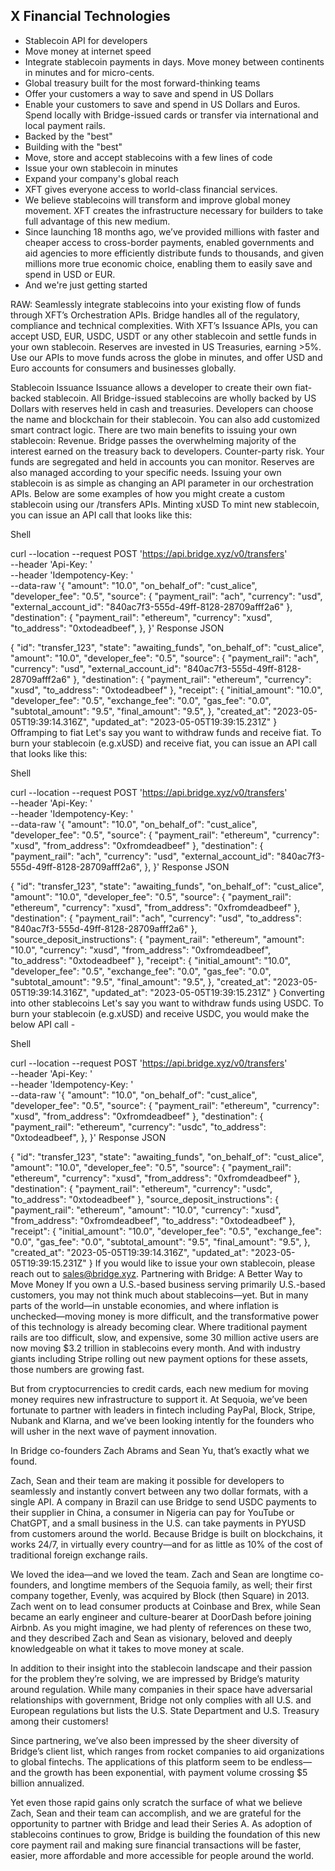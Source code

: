 ## X Financial Technologies

- Stablecoin API for developers
- Move money at internet speed
- Integrate stablecoin payments in days. Move money between continents in minutes and for micro-cents.
- Global treasury built for the most forward-thinking teams
- Offer your customers a way to save and spend in US Dollars
- Enable your customers to save and spend in US Dollars and Euros. Spend locally with Bridge-issued cards or transfer via international and local payment rails.
- Backed by the "best"
- Building with the "best"
- Move, store and accept stablecoins with a few lines of code
- Issue your own stablecoin in minutes
- Expand your company's global reach
- XFT gives everyone access to world-class financial services.
- We believe stablecoins will transform and improve global money movement. XFT creates the infrastructure necessary for builders to take full advantage of this new medium.
- Since launching 18 months ago, we’ve provided millions with faster and cheaper access to cross-border payments, enabled governments and aid agencies to more efficiently distribute funds to thousands, and given millions more true economic choice, enabling them to easily save and spend in USD or EUR.
- And we're just getting started



RAW:
Seamlessly integrate stablecoins into your existing flow of funds through XFT’s Orchestration APIs. Bridge handles all of the regulatory, compliance and technical complexities. With XFT’s Issuance APIs, you can accept USD, EUR, USDC, USDT or any other stablecoin and settle funds in your own stablecoin. Reserves are invested in US Treasuries, earning >5%. Use our APIs to move funds across the globe in minutes, and offer USD and Euro accounts for consumers and businesses globally.

Stablecoin Issuance
Issuance allows a developer to create their own fiat-backed stablecoin. All Bridge-issued stablecoins are wholly backed by US Dollars with reserves held in cash and treasuries. Developers can choose the name and blockchain for their stablecoin. You can also add customized smart contract logic.
There are two main benefits to issuing your own stablecoin:
Revenue. Bridge passes the overwhelming majority of the interest earned on the treasury back to developers.
Counter-party risk. Your funds are segregated and held in accounts you can monitor. Reserves are also managed according to your specific needs.
Issuing your own stablecoin is as simple as changing an API parameter in our orchestration APIs.
Below are some examples of how you might create a custom stablecoin using our /transfers APIs.
Minting xUSD
To mint new stablecoin, you can issue an API call that looks like this:

Shell

curl --location --request POST 'https://api.bridge.xyz/v0/transfers' \
--header 'Api-Key: <API Key>' \
--header 'Idempotency-Key: <Unique Idempotency Key>' \
--data-raw '{
  "amount": "10.0",
  "on_behalf_of": "cust_alice",
  "developer_fee": "0.5",
  "source": {
    "payment_rail": "ach",
    "currency": "usd",
    "external_account_id": "840ac7f3-555d-49ff-8128-28709afff2a6"
  },
  "destination": {
    "payment_rail": "ethereum",
    "currency": "xusd",
    "to_address": "0xtodeadbeef",
  },
}'
Response
JSON

{
  "id": "transfer_123",
  "state": "awaiting_funds",
  "on_behalf_of": "cust_alice",
  "amount": "10.0",
  "developer_fee": "0.5",
  "source": {
    "payment_rail": "ach",
    "currency": "usd",
    "external_account_id": "840ac7f3-555d-49ff-8128-28709afff2a6"
  },
  "destination": {
    "payment_rail": "ethereum",
    "currency": "xusd",
    "to_address": "0xtodeadbeef"
  },
  "receipt": {
    "initial_amount": "10.0",
    "developer_fee": "0.5",
    "exchange_fee": "0.0",
    "gas_fee": "0.0",
    "subtotal_amount": "9.5",
    "final_amount": "9.5",
  },
  "created_at": "2023-05-05T19:39:14.316Z",
  "updated_at": "2023-05-05T19:39:15.231Z"
}
Offramping to fiat
Let's say you want to withdraw funds and receive fiat. To burn your stablecoin (e.g.xUSD) and receive fiat, you can issue an API call that looks like this:

Shell

curl --location --request POST 'https://api.bridge.xyz/v0/transfers' \
--header 'Api-Key: <API Key>' \
--header 'Idempotency-Key: <Unique Idempotency Key>' \
--data-raw '{
  "amount": "10.0",
  "on_behalf_of": "cust_alice",
  "developer_fee": "0.5",
  "source": {
    "payment_rail": "ethereum",
    "currency": "xusd",
    "from_address": "0xfromdeadbeef"
  },
  "destination": {
    "payment_rail": "ach",
    "currency": "usd",
    "external_account_id": "840ac7f3-555d-49ff-8128-28709afff2a6",
  },
}'
Response
JSON

{
  "id": "transfer_123",
  "state": "awaiting_funds",
  "on_behalf_of": "cust_alice",
  "amount": "10.0",
  "developer_fee": "0.5",
  "source": {
    "payment_rail": "ethereum",
    "currency": "xusd",
    "from_address": "0xfromdeadbeef"
  },
  "destination": {
    "payment_rail": "ach",
    "currency": "usd",
    "to_address": "840ac7f3-555d-49ff-8128-28709afff2a6"
  },
  "source_deposit_instructions": {
    "payment_rail": "ethereum",
    "amount": "10.0",
    "currency": "xusd",
    "from_address": "0xfromdeadbeef",
    "to_address": "0xtodeadbeef"
  },
  "receipt": {
    "initial_amount": "10.0",
    "developer_fee": "0.5",
    "exchange_fee": "0.0",
    "gas_fee": "0.0",
    "subtotal_amount": "9.5",
    "final_amount": "9.5",
  },
  "created_at": "2023-05-05T19:39:14.316Z",
  "updated_at": "2023-05-05T19:39:15.231Z"
}
Converting into other stablecoins
Let's say you want to withdraw funds using USDC. To burn your stablecoin (e.g.xUSD) and receive USDC, you would make the below API call -

Shell

curl --location --request POST 'https://api.bridge.xyz/v0/transfers' \
--header 'Api-Key: <API Key>' \
--header 'Idempotency-Key: <Unique Idempotency Key>' \
--data-raw '{
  "amount": "10.0",
  "on_behalf_of": "cust_alice",
  "developer_fee": "0.5",
  "source": {
    "payment_rail": "ethereum",
    "currency": "xusd",
    "from_address": "0xfromdeadbeef"
  },
  "destination": {
    "payment_rail": "ethereum",
    "currency": "usdc",
    "to_address": "0xtodeadbeef",
  },
}'
Response
JSON

{
  "id": "transfer_123",
  "state": "awaiting_funds",
  "on_behalf_of": "cust_alice",
  "amount": "10.0",
  "developer_fee": "0.5",
  "source": {
    "payment_rail": "ethereum",
    "currency": "xusd",
    "from_address": "0xfromdeadbeef"
  },
  "destination": {
    "payment_rail": "ethereum",
    "currency": "usdc",
    "to_address": "0xtodeadbeef"
  },
  "source_deposit_instructions": {
    "payment_rail": "ethereum",
    "amount": "10.0",
    "currency": "xusd",
    "from_address": "0xfromdeadbeef",
    "to_address": "0xtodeadbeef"
  },
  "receipt": {
    "initial_amount": "10.0",
    "developer_fee": "0.5",
    "exchange_fee": "0.0",
    "gas_fee": "0.0",
    "subtotal_amount": "9.5",
    "final_amount": "9.5",
  },
  "created_at": "2023-05-05T19:39:14.316Z",
  "updated_at": "2023-05-05T19:39:15.231Z"
}
If you would like to issue your own stablecoin, please reach out to sales@bridge.xyz.
Partnering with Bridge: A Better Way to Move Money
If you own a U.S.-based business serving primarily U.S.-based customers, you may not think much about stablecoins—yet. But in many parts of the world—in unstable economies, and where inflation is unchecked—moving money is more difficult, and the transformative power of this technology is already becoming clear. Where traditional payment rails are too difficult, slow, and expensive, some 30 million active users are now moving $3.2 trillion in stablecoins every month. And with industry giants including Stripe rolling out new payment options for these assets, those numbers are growing fast.

But from cryptocurrencies to credit cards, each new medium for moving money requires new infrastructure to support it. At Sequoia, we’ve been fortunate to partner with leaders in fintech including PayPal, Block, Stripe, Nubank and Klarna, and we’ve been looking intently for the founders who will usher in the next wave of payment innovation.

In Bridge co-founders Zach Abrams and Sean Yu, that’s exactly what we found.

Zach, Sean and their team are making it possible for developers to seamlessly and instantly convert between any two dollar formats, with a single API. A company in Brazil can use Bridge to send USDC payments to their supplier in China, a consumer in Nigeria can pay for YouTube or ChatGPT, and a small business in the U.S. can take payments in PYUSD from customers around the world. Because Bridge is built on blockchains, it works 24/7, in virtually every country—and for as little as 10% of the cost of traditional foreign exchange rails.

We loved the idea—and we loved the team. Zach and Sean are longtime co-founders, and longtime members of the Sequoia family, as well; their first company together, Evenly, was acquired by Block (then Square) in 2013. Zach went on to lead consumer products at Coinbase and Brex, while Sean became an early engineer and culture-bearer at DoorDash before joining Airbnb. As you might imagine, we had plenty of references on these two, and they described Zach and Sean as visionary, beloved and deeply knowledgeable on what it takes to move money at scale.

In addition to their insight into the stablecoin landscape and their passion for the problem they’re solving, we are impressed by Bridge’s maturity around regulation. While many companies in their space have adversarial relationships with government, Bridge not only complies with all U.S. and European regulations but lists the U.S. State Department and U.S. Treasury among their customers!

Since partnering, we’ve also been impressed by the sheer diversity of Bridge’s client list, which ranges from rocket companies to aid organizations to global fintechs. The applications of this platform seem to be endless—and the growth has been exponential, with payment volume crossing $5 billion annualized. 

Yet even those rapid gains only scratch the surface of what we believe Zach, Sean and their team can accomplish, and we are grateful for the opportunity to partner with Bridge and lead their Series A. As adoption of stablecoins continues to grow, Bridge is building the foundation of this new core payment rail and making sure financial transactions will be faster, easier, more affordable and more accessible for people around the world.

